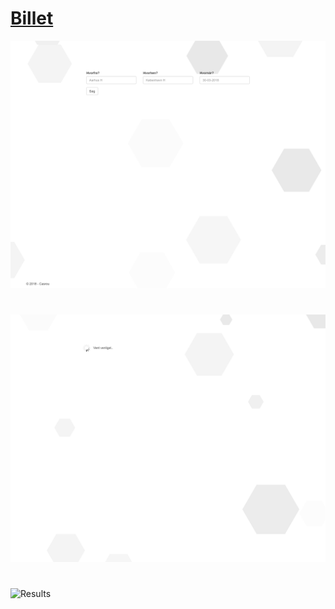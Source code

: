 # [Billet](http://crcn.dk/billet)
![Search](https://github.com/casrou/billet/blob/master/search.PNG)
#
![Loading](https://github.com/casrou/billet/blob/master/loading.PNG)
#
![Results](https://github.com/casrou/billet/dsb/blob/master/result.PNG)
